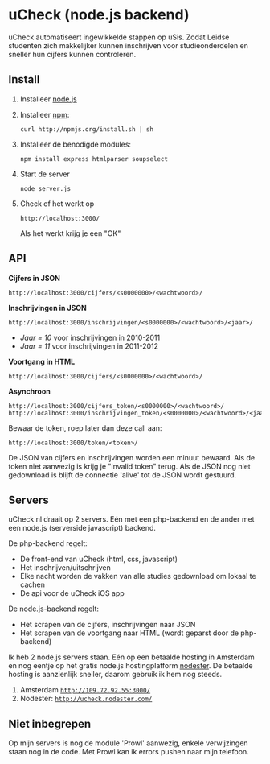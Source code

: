 uCheck (node.js backend)
======
 
uCheck automatiseert ingewikkelde stappen op uSis. Zodat Leidse studenten zich makkelijker kunnen inschrijven voor studieonderdelen en sneller hun cijfers kunnen controleren.
 
Install
-------
1.	Installeer [node.js](https://github.com/joyent/node/wiki)
2.	Installeer [npm](https://github.com/isaacs/npm): 

		curl http://npmjs.org/install.sh | sh
	
3.	Installeer de benodigde modules:
	
		npm install express htmlparser soupselect
	
4.	Start de server
	
		node server.js
 
5.	Check of het werkt op
	
		http://localhost:3000/
		
	Als het werkt krijg je een "OK"
	
API
---
	
**Cijfers in JSON**

	http://localhost:3000/cijfers/<s0000000>/<wachtwoord>/
	
**Inschrijvingen in JSON**

	http://localhost:3000/inschrijvingen/<s0000000>/<wachtwoord>/<jaar>/

*	*Jaar = 10* voor inschrijvingen in 2010-2011
*	*Jaar = 11* voor inschrijvingen in 2011-2012
		 
**Voortgang in HTML**

	http://localhost:3000/cijfers/<s0000000>/<wachtwoord>/	 
		
**Asynchroon**

	http://localhost:3000/cijfers_token/<s0000000>/<wachtwoord>/	
	http://localhost:3000/inschrijvingen_token/<s0000000>/<wachtwoord>/<jaar>/

Bewaar de token, roep later dan deze call aan:

	http://localhost:3000/token/<token>/
	
De JSON van cijfers en inschrijvingen worden een minuut bewaard. Als de token niet aanwezig is krijg je "invalid token" terug.
Als de JSON nog niet gedownload is blijft de connectie 'alive' tot de JSON wordt gestuurd.
		 
Servers
-------

uCheck.nl draait op 2 servers. Eén met een php-backend en de ander met een node.js (serverside javascript) backend.

De php-backend regelt:

*	De front-end van uCheck (html, css, javascript)
*	Het inschrijven/uitschrijven
*	Elke nacht worden de vakken van alle studies gedownload om lokaal te cachen
*	De api voor de uCheck iOS app

De node.js-backend regelt:

*	Het scrapen van de cijfers, inschrijvingen naar JSON
*	Het scrapen van de voortgang naar HTML (wordt geparst door de php-backend)

Ik heb 2 node.js servers staan. Eén op een betaalde hosting in Amsterdam en nog eentje op het gratis node.js hostingplatform [nodester](http://nodester.com/). De betaalde hosting is aanzienlijk sneller, daarom gebruik ik hem nog steeds.
	
1.	Amsterdam [`http://109.72.92.55:3000/`](http://109.72.92.55:3000/)
2.	Nodester: [`http://ucheck.nodester.com/`](http://ucheck.nodester.com/)

Niet inbegrepen
---------------

Op mijn servers is nog de module 'Prowl' aanwezig, enkele verwijzingen staan nog in de code. Met Prowl kan ik errors pushen naar mijn telefoon.